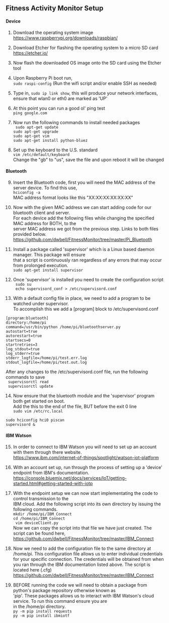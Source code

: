 ## Fitness Activity Monitor Setup  

#### Device
1) Download the operating system image  
https://www.raspberrypi.org/downloads/raspbian/  

2) Download Etcher for flashing the operating system to a micro SD card  
https://etcher.io/  

3) Now flash the downloaded OS image onto the SD card using the Etcher tool  

4) Upon Raspberry Pi boot run,  
<code>sudo raspi-config</code> (Run the wifi script and/or enable SSH as needed)

5) Type in, <code>sudo ip link show</code>, this will produce your network interfaces,  
ensure that wlan0 or eth0 are marked as 'UP'

6) At this point you can run a good ol' ping test  
<code>ping google.com</code>  

7) Now run the following commands to install needed packages  
<code> sudo apt-get update</code>  
<code>sudo apt-get upgrade</code>  
<code>sudo apt-get vim  </code>  
<code>sudo apt-get install python-bluez</code>  

8) Set up the keyboard to the U.S. standard  
<code>vim /etc/default/keyboard</code>  
Change the "gb" to "us", save the file and upon reboot it will be changed  
  
#### Bluetooth

9) Insert the Bluetooth code, first you will need the MAC address of the server device. To find this use,  
<code>hciconfig -a</code>  
MAC address format looks like this "XX:XX:XX:XX:XX:XX" 

10) Now with the given MAC address we can start adding code for our bluetooth client and server.  
For each device add the following files while changing the specified MAC address for BOTH, to the  
server MAC address we got from the previous step. Links to both files provided below.  
https://github.com/dwbell/FitnessMonitor/tree/master/Pi_Bluetooth

11) Install a package called 'supervisor' which is a Linux based daemon manager. This package will ensure  
that a script is continuously ran regardless of any errors that may occur from prolonged execution.  
<code>sudo apt-get install supervisor</code>  

12) Once 'supervisor' is installed you need to create the configuration script  
<code> sudo su </code>  
<code> echo supervisord_conf > /etc/supervisord.conf</code>  

13) With a default config file in place, we need to add a program to be watched under supervisor.  
To accomplish this we add a [program] block to /etc/supervisord.conf  

```
[program:bluetooth]
directory:/home/pi
command=/usr/bin/python /home/pi/bluetoothserver.py
autostart=true
autorestart=true
startsecs=0
startretries=3
log_stdout=true
log_stderr=true
stderr_logfile=/home/pi/test.err.log
stdout_logfile=/home/pi/test.out.log
```
After any changes to the /etc/supervisord.conf file, run the following commands to save  
<code> supervisorctl read </code>  
<code> supervisorctl update </code>

14) Now ensure that the bluetooth module and the 'supervisor' program both get started on boot.  
Add the this to the end of the file, BUT before the exit 0 line
<code> sudo vim /etc/rc.local </code> 
```
sudo hciconfig hci0 piscan
supervisord &
```
  
#### IBM Watson

15) In order to connect to IBM Watson you will need to set up an account with them through there website.  
https://www.ibm.com/internet-of-things/spotlight/watson-iot-platform  

16) With an account set up, run through the process of setting up a 'device' endpoint from IBM's documentation.
https://console.bluemix.net/docs/services/IoT/getting-started.html#getting-started-with-iotp  

17) With the endpoint setup we can now start implementating the code to control transmission to the  
IBM cloud. Add the following script into its own directory by issuing the following commands.  
<code>mkdir /home/pi/IBM_Connect</code>  
<code>cd /home/pi/IBM_Connect</code>  
<code> vim deviceClient.py</code>  
Now we can copy the script into that file we have just created. The script can be found here,
https://github.com/dwbell/FitnessMonitor/tree/master/IBM_Connect  

18) Now we need to add the configuration file to the same directory at /home/pi. This configuration file
allows us to enter individual credentials for your specific connection. The credentials will be obtained 
from when you ran through the IBM documentation listed above. The script is located here (.cfg)
https://github.com/dwbell/FitnessMonitor/tree/master/IBM_Connect  

19) BEFORE running the code we will need to obtain a package from python's package repository otherwise known as  
'pip'. These packages allows us to interact with IBM Watson's cloud service. To run this command ensure you are  
in the /home/pi directory.  
<code>py -m pip install requests</code>  
<code>py -m pip install ibmiotf</code>  

